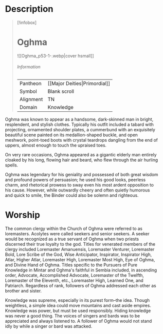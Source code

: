 # Description

> [!infobox]
> # Oghma
> ![[Oghma_p53-1-.webp|cover hsmall]]
> ###### Information
> | | |
> |---|---|
> | Pantheon | [[Major Deities\|Primordial]] |
> | Symbol | Blank scroll |
> | Alignment | TN |
> | Domain | Knowledge |

Oghma was known to appear as a handsome, dark-skinned man in bright, resplendent, and stylish clothes. Typically his outfit included a tabard with projecting, ornamented shoulder plates, a cummerbund with an exquisitely beautiful scene painted on its medallion-shaped buckle, and open meshwork, point-toed boots with crystal teardrops dangling from the end of uppers, almost enough to touch the upraised toes.

On very rare occasions, Oghma appeared as a gigantic elderly man entirely cloaked by his long, flowing hair and beard, who flew through the air hurling spells.

Oghma was legendary for his geniality and possessed of both great wisdom and profound powers of persuasion; he used his good looks, peerless charm, and rhetorical prowess to sway even his most ardent opposition to his cause. However, while outwardly cheery and often quietly humorous and quick to smile, the Binder could also be solemn and righteous.

# Worship

The common clergy within the Church of Oghma were referred to as loremasters. Acolytes were called seekers and senior seekers. A seeker would be recognized as a true servant of Oghma when two priests discerned their true loyalty to the god. Titles for venerated members of the clergy included Loremaster Amanuensis, Loremaster Venturer, Loremaster Bold, Lore Scribe of the God, Wise Anticipator, Inspirator, Inspirator High, Atlar, Higher Atlar, Loremaster High, Loremaster Most High, Eye of Oghma, and Divine Hand of Oghma. Titles specific to the Pursuers of Pure Knowledge in Mintar and Oghma's faithful in Sembia included, in ascending order, Advocate, Accomplished Advocate, Loremaster of the Twelfth, Loremaster of the Eleventh, etc., Loremaster High, Learned One, and Patriarch. Regardless of rank, followers of Oghma addressed each other as brother and sister.

Knowledge was supreme, especially in its purest form–the idea. Though weightless, a simple idea could move mountains and cast aside empires. Knowledge was power, but must be used responsibly. Hiding knowledge was never a good thing. The voices of singers and bards was to be appreciated and always listened to. A follower of Oghma would not stand idly by while a singer or bard was attacked.